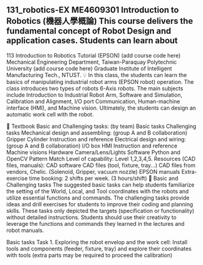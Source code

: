 131_robotics-EX
ME4609301 Introduction to Robotics (機器人學概論)
This course delivers the fundamental concept of Robot Design and application cases. Students can  learn about  
----------------------------------------------------------------------------------------------------------------------


113 Introduction to Robotics Tutorial (EPSON)
(add course code here) Mechanical Engineering Department, Taiwan-Paraquay Polytechnic University
(add course code here) Graduate Institute of Intelligent Manufacturing Tech., NTUST.
💡 In this class, the students can learn the basics of manipulating industrial robot arms (EPSON robot) operation. The class introduces two types of robots 6-Axis robots. The main subjects include Introduction to Industrial Robot Arm, Software and Simulation, Calibration and Alignment, I/O port Communication, Human-machine interface (HMI), and Machine vision. Ultimately, the students can design an automatic work cell with the robot.

🔰 Textbook 
Basic and Challenging tasks: (by team)
 Basic tasks
 Challenging tasks
Mechanical design and assembling: (group A and B collaboration)
 Gripper
 Cylinder
 Instruction and reference
Electrical design and wiring: (group A and B collaboration)
 I/O box
 HMI
 Instruction and reference
Machine visions
 Hardware Camera/Lens/Lights
 Software Python and OpenCV
 Pattern Match
Level of capability:
 Level 1,2,3,4,5.
Resources (CAD files, manuals):
 CAD software
 CAD files (tool, fixture, tray...)
 CAD files from vendors, Chelic. (Solenoid, Gripper, vacuum nozzle)
 EPSON manuals
Extra-exercise time booking:
 2 shifts per week. (3 hours/shift)
🚩 Basic and Challenging tasks
The suggested basic tasks can help students familiarize the setting of the World, Local, and Tool coordinates with the robots and utilize essential functions and commands. The challenging tasks provide ideas and drill exercises for students to improve their coding and planning skills. These tasks only depicted the targets (specification or functionality) without detailed instructions. Students should use their creativity to leverage the functions and commands they learned in the lectures and robot manuals.

Basic tasks
Task 1. Exploring the robot envelop and the work cell:
Install tools and components (feeder, fixture, tray) and explore their coordinates with tools (extra parts may be required to proceed the calibration)
